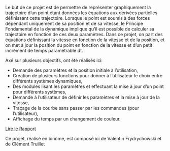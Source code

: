 Le but de ce projet est de permettre de représenter graphiquement la trajectoire d’un point étant données les équations aux dérivées partielles définissant cette trajectoire. Lorsque le point est soumis à des forces dépendant uniquement de sa position et de sa vitesse, le Principe Fondamental de la dynamique implique qu’il est possible de calculer sa trajectoire en fonction de ces deux paramètres. Dans ce projet, on part des équations définissant la vitesse en fonction de la vitesse et de la position, et on met à jour la position du point en fonction de la vitesse et d’un petit incrément de temps paramétrable dt.

Axé sur plusieurs objectifs, ont été réalisés ici:
<ul>
  <li>Demande des paramètres et la position initiale à l’utilisation,</li>
  <li>Création de plusieurs fonctions pour donner à l’utilisateur le choix entre différents systèmes dynamiques,</li>
  <li>Des modules lisant les paramètres et effectuant la mise à jour d’un point pour différents systèmes,</li>
  <li>Demande à l’utilisateur de définir les paramètres et la mise à jour de la vitesse,</li>
  <li>Traçage de la courbe sans passer par les commandes (pour l’utilisateur),</li>
  <li>Affichage du temps par un changement de couleur.</li>
</ul> 


<a href="https://github.com/ClementTruillet/Double-Git-Heroes/blob/master/doc/Rapport%201.pdf">Lire le Rapport</a>

Ce projet, réalisé en binôme, est composé ici de Valentin Frydrychowski et de Clément Truillet

